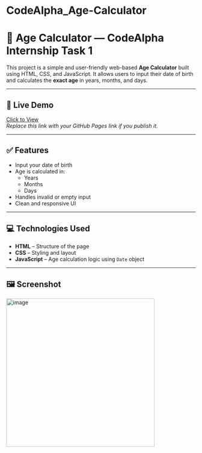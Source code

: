 # CodeAlpha_Age-Calculator
# 🎂 Age Calculator — CodeAlpha Internship Task 1

This project is a simple and user-friendly web-based **Age Calculator** built using HTML, CSS, and JavaScript. It allows users to input their date of birth and calculates the **exact age** in years, months, and days.

---

## 🔗 Live Demo
[Click to View](https://github.com/Alizay-08/CodeAlpha_Age-Calculator/)  
_Replace this link with your GitHub Pages link if you publish it._

---

## ✅ Features
- Input your date of birth
- Age is calculated in:
  - Years
  - Months
  - Days
- Handles invalid or empty input
- Clean and responsive UI

---

## 💻 Technologies Used
- **HTML** – Structure of the page
- **CSS** – Styling and layout
- **JavaScript** – Age calculation logic using `Date` object

---

## 🖼 Screenshot

<img width="394" alt="image" src="https://github.com/user-attachments/assets/de80dc40-e250-45b4-af70-0f5af8374a52" />
